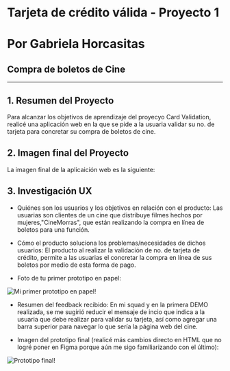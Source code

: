 # Tarjeta de crédito válida - Proyecto 1 
# Por Gabriela Horcasitas
## Compra de boletos de Cine

***

## 1. Resumen del Proyecto

Para alcanzar los objetivos de aprendizaje del proyecyo Card Validation, realicé
una aplicación web en la que se pide a la usuaria validar su no. de tarjeta para
concretar su compra de boletos de cine. 

## 2. Imagen final del Proyecto

La imagen final de la aplicaición web es la siguiente:


## 3. Investigación UX

* Quiénes son los usuarios y los objetivos en relación con el producto: Las usuarias son clientes de un cine que distribuye filmes hechos por mujeres,"CineMorras", que están realizando la compra en línea de boletos para una función. 

* Cómo el producto soluciona los problemas/necesidades de dichos usuarios: El producto al realizar la validación de no. de tarjeta de crédito, permite a las usuarias el concretar la compra en línea de sus boletos por medio de esta forma de pago.
* Foto de tu primer prototipo en papel:

![Mi primer prototipo en papel!](images/prototipoPapel.jpg "Prototipo en Papel")

* Resumen del feedback recibido: En mi squad y en la primera DEMO realizada, se me sugirió reducir el mensaje de incio que indica a la usuaria que debe realizar para validar su tarjeta, así como agregar una barra superior para navegar lo que sería la página web del cine.

* Imagen del prototipo final (realicé más cambios directo en HTML que no logré poner en Figma porque aún me sigo familiarizando con el último): 

![Prototipo final!](images/prototipoFeedback.jpg "Feedback en Prototipo")
